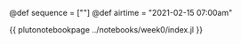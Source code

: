 @def sequence = [""]
@def airtime = "2021-02-15 07:00am"

{{ plutonotebookpage ../notebooks/week0/index.jl }}